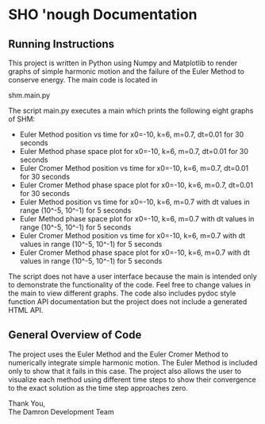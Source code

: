 # SHO 'nough Documentation

## Running Instructions
This project is written in Python using Numpy and Matplotlib to render graphs of simple harmonic motion and the failure of the Euler Method to conserve energy. The main code is located in

shm.main.py

The script main.py executes a main which prints the following eight graphs of SHM:  
- Euler Method position vs time for x0=-10, k=6, m=0.7, dt=0.01 for 30 seconds  
- Euler Method phase space plot for x0=-10, k=6, m=0.7, dt=0.01 for 30 seconds  
- Euler Cromer Method position vs time for x0=-10, k=6, m=0.7, dt=0.01 for 30 seconds  
- Euler Cromer Method phase space plot for x0=-10, k=6, m=0.7, dt=0.01 for 30 seconds  
- Euler Method position vs time for x0=-10, k=6, m=0.7 with dt values in range (10^-5, 10^-1) for 5 seconds  
- Euler Method phase space plot for x0=-10, k=6, m=0.7 with dt values in range (10^-5, 10^-1) for 5 seconds  
- Euler Cromer Method position vs time for x0=-10, k=6, m=0.7 with dt values in range (10^-5, 10^-1) for 5 seconds  
- Euler Cromer Method phase space plot for x0=-10, k=6, m=0.7 with dt values in range (10^-5, 10^-1) for 5 seconds  

The script does not have a user interface because the main is intended only to demonstrate the functionality of the code. Feel free to change values in the main to view different graphs. The code also includes pydoc style function API documentation but the project does not include a generated HTML API.

## General Overview of Code
The project uses the Euler Method and the Euler Cromer Method to numerically integrate simple harmonic motion. The Euler Method is included only to show that it fails in this case. The project also allows the user to visualize each method using different time steps to show their convergence to the exact solution as the time step approaches zero. 

Thank You,  
The Damron Development Team
